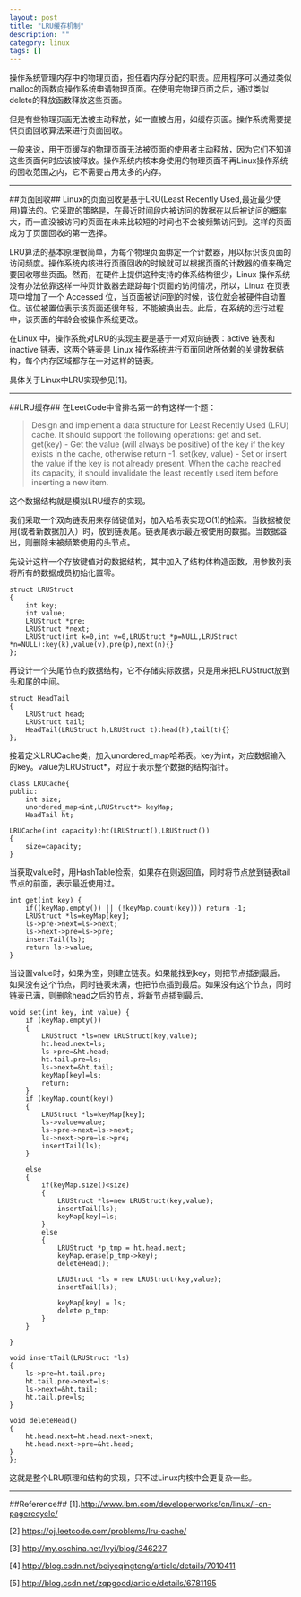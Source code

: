 ```yaml
---
layout: post
title: "LRU缓存机制"
description: ""
category: linux
tags: []
---
```


操作系统管理内存中的物理页面，担任着内存分配的职责。应用程序可以通过类似malloc的函数向操作系统申请物理页面。在使用完物理页面之后，通过类似delete的释放函数释放这些页面。

但是有些物理页面无法被主动释放，如一直被占用，如缓存页面。操作系统需要提供页面回收算法来进行页面回收。

一般来说，用于页缓存的物理页面无法被页面的使用者主动释放，因为它们不知道这些页面何时应该被释放。操作系统内核本身使用的物理页面不再Linux操作系统的回收范围之内，它不需要占用太多的内存。

-----------------------------------------------------------

##页面回收##
Linux的页面回收是基于LRU(Least Recently Used,最近最少使用)算法的。它采取的策略是，在最近时间段内被访问的数据在以后被访问的概率大，而一直没被访问的页面在未来比较短的时间也不会被频繁访问到。这样的页面成为了页面回收的第一选择。

LRU算法的基本原理很简单，为每个物理页面绑定一个计数器，用以标识该页面的访问频度。操作系统内核进行页面回收的时候就可以根据页面的计数器的值来确定要回收哪些页面。然而，在硬件上提供这种支持的体系结构很少，Linux 操作系统没有办法依靠这样一种页计数器去跟踪每个页面的访问情况，所以，Linux 在页表项中增加了一个 Accessed 位，当页面被访问到的时候，该位就会被硬件自动置位。该位被置位表示该页面还很年轻，不能被换出去。此后，在系统的运行过程中，该页面的年龄会被操作系统更改。

在Linux 中，操作系统对LRU的实现主要是基于一对双向链表：active 链表和 inactive 链表，这两个链表是 Linux 操作系统进行页面回收所依赖的关键数据结构，每个内存区域都存在一对这样的链表。

具体关于Linux中LRU实现参见[1]。

---------------------------------------------------------------

##LRU缓存##
在LeetCode中曾排名第一的有这样一个题：

> Design and implement a data structure for Least Recently Used (LRU) cache. It should support the following operations: get and set.
get(key) - Get the value (will always be positive) of the key if the key exists in the cache, otherwise return -1.
set(key, value) - Set or insert the value if the key is not already present. When the cache reached its capacity, it should invalidate the least recently used item before inserting a new item.

这个数据结构就是模拟LRU缓存的实现。

我们采取一个双向链表用来存储键值对，加入哈希表实现O(1)的检索。当数据被使用(或者新数据加入）时，放到链表尾。链表尾表示最近被使用的数据。当数据溢出，则删除未被频繁使用的头节点。

先设计这样一个存放键值对的数据结构，其中加入了结构体构造函数，用参数列表将所有的数据成员初始化置零。

    struct LRUStruct
    {
        int key;
        int value;
        LRUStruct *pre;
        LRUStruct *next;
        LRUStruct(int k=0,int v=0,LRUStruct *p=NULL,LRUStruct *n=NULL):key(k),value(v),pre(p),next(n){}
    };

再设计一个头尾节点的数据结构，它不存储实际数据，只是用来把LRUStruct放到头和尾的中间。

    struct HeadTail
    {
        LRUStruct head;
        LRUStruct tail;
        HeadTail(LRUStruct h,LRUStruct t):head(h),tail(t){}
    };

接着定义LRUCache类，加入unordered_map哈希表。key为int，对应数据输入的key。value为LRUStruct*，对应于表示整个数据的结构指针。

    class LRUCache{
    public:
        int size;
        unordered_map<int,LRUStruct*> keyMap;
        HeadTail ht;
    
    LRUCache(int capacity):ht(LRUStruct(),LRUStruct())
    {
        size=capacity;
    }
    
当获取value时，用HashTable检索，如果存在则返回值，同时将节点放到链表tail节点的前面，表示最近使用过。

    int get(int key) {
        if((keyMap.empty()) || (!keyMap.count(key))) return -1;
        LRUStruct *ls=keyMap[key];
        ls->pre->next=ls->next;
        ls->next->pre=ls->pre;
        insertTail(ls);
        return ls->value;
    }
    
当设置value时，如果为空，则建立链表。如果能找到key，则把节点插到最后。如果没有这个节点，同时链表未满，也把节点插到最后。如果没有这个节点，同时链表已满，则删除head之后的节点，将新节点插到最后。

    void set(int key, int value) {
        if (keyMap.empty())
        {
            LRUStruct *ls=new LRUStruct(key,value);
            ht.head.next=ls;
            ls->pre=&ht.head;
            ht.tail.pre=ls;
            ls->next=&ht.tail;
            keyMap[key]=ls;
            return;
        }
        if (keyMap.count(key))
        {
            LRUStruct *ls=keyMap[key];
            ls->value=value;
            ls->pre->next=ls->next;
            ls->next->pre=ls->pre;
            insertTail(ls);
        }
        
        else
        {
            if(keyMap.size()<size)
            {
                LRUStruct *ls=new LRUStruct(key,value);
                insertTail(ls);
                keyMap[key]=ls;
            }
            else
            {
                LRUStruct *p_tmp = ht.head.next;
                keyMap.erase(p_tmp->key);
                deleteHead();
 
                LRUStruct *ls = new LRUStruct(key,value);
                insertTail(ls);
 
                keyMap[key] = ls;
                delete p_tmp;
            }
        }
        
    }

    void insertTail(LRUStruct *ls)
    {
        ls->pre=ht.tail.pre;
        ht.tail.pre->next=ls;
        ls->next=&ht.tail;
        ht.tail.pre=ls;
    }
       
    void deleteHead()
    {
        ht.head.next=ht.head.next->next;
        ht.head.next->pre=&ht.head;
    }
    };

 
这就是整个LRU原理和结构的实现，只不过Linux内核中会更复杂一些。

--------------------------------------------------------------------

##Reference##
[1].http://www.ibm.com/developerworks/cn/linux/l-cn-pagerecycle/

[2].https://oj.leetcode.com/problems/lru-cache/

[3].http://my.oschina.net/lvyi/blog/346227

[4].http://blog.csdn.net/beiyeqingteng/article/details/7010411

[5].http://blog.csdn.net/zqpgood/article/details/6781195


